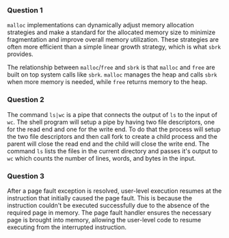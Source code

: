 ### Question 1
`malloc` implementations can dynamically adjust memory allocation strategies and make a standard for the allocated memory size to minimize fragmentation and improve overall memory utilization. These strategies are often more efficient than a simple linear growth strategy, which is what `sbrk` provides.

The relationship between `malloc`/`free` and `sbrk` is that `malloc` and `free` are built on top system calls like `sbrk`. `malloc` manages the heap and calls `sbrk` when more memory is needed, while `free` returns memory to the heap.

### Question 2
The command `ls|wc` is a pipe that connects the output of `ls` to the input of `wc`. The shell program will setup a pipe by having two file descriptors, one for the read end and one for the write end. To do that the process will setup the two file descriptors and then call fork to create a child process and the parent will close the read end and the child will close the write end. The command `ls` lists the files in the current directory and passes it's output to `wc` which counts the number of lines, words, and bytes in the input.

### Question 3
After a page fault exception is resolved, user-level execution resumes at the instruction that initially caused the page fault. This is because the instruction couldn't be executed successfully due to the absence of the required page in memory. The page fault handler ensures the necessary page is brought into memory, allowing the user-level code to resume executing from the interrupted instruction.